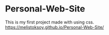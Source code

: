 # Personal-Web-Site
This is my first project made with using css.
https://melistoksoy.github.io/Personal-Web-Site/
